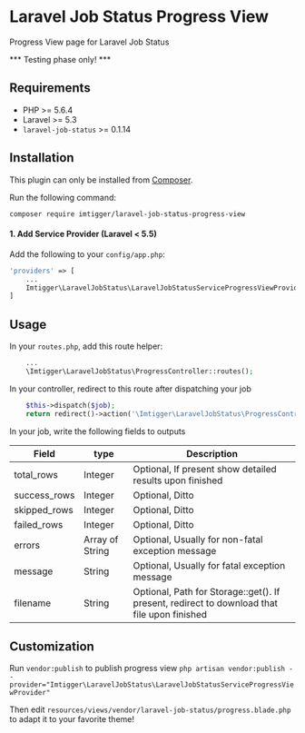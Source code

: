 # Laravel Job Status Progress View

Progress View page for Laravel Job Status

*** Testing phase only! ***

## Requirements

- PHP >= 5.6.4
- Laravel >= 5.3
- `laravel-job-status` >= 0.1.14

## Installation

This plugin can only be installed from [Composer](https://getcomposer.org/).

Run the following command:
```
composer require imtigger/laravel-job-status-progress-view
```

#### 1. Add Service Provider (Laravel < 5.5)

Add the following to your `config/app.php`:

```php
'providers' => [
    ...
    Imtigger\LaravelJobStatus\LaravelJobStatusServiceProgressViewProvider::class,
]
```

## Usage

In your `routes.php`, add this route helper:

```php
    ...
    \Imtigger\LaravelJobStatus\ProgressController::routes();
```


In your controller, redirect to this route after dispatching your job

```php
    $this->dispatch($job);
    return redirect()->action('\Imtigger\LaravelJobStatus\ProgressController@progress', [$job->getJobStatusId()]);
```

In your job, write the following fields to outputs

| Field      | type     | Description |
| ---------- | -------- | ----------- |
total_rows   | Integer  | Optional, If present show detailed results upon finished
success_rows | Integer  | Optional, Ditto
skipped_rows | Integer  | Optional, Ditto
failed_rows  | Integer  | Optional, Ditto
errors       | Array of String | Optional, Usually for non-fatal exception message
message      | String          | Optional, Usually for fatal exception message
filename     | String          | Optional, Path for Storage::get(). If present, redirect to download that file upon finished

## Customization

Run `vendor:publish` to publish progress view
`php artisan vendor:publish --provider="Imtigger\LaravelJobStatus\LaravelJobStatusServiceProgressViewProvider"`

Then edit `resources/views/vendor/laravel-job-status/progress.blade.php` to adapt it to your favorite theme!
